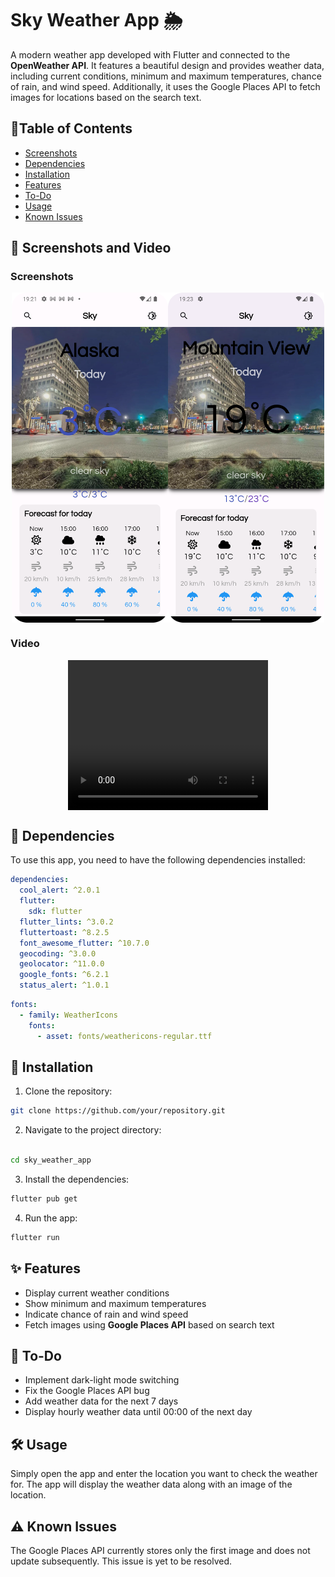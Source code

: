 # Sky Weather App 🌦️

A modern weather app developed with Flutter and connected to the **OpenWeather API**. It features a beautiful design and provides weather data, including current conditions, minimum and maximum temperatures, chance of rain, and wind speed. Additionally, it uses the Google Places API to fetch images for locations based on the search text.

## 📑Table of Contents
- [Screenshots](#-screenshots-and-video)
- [Dependencies](#-dependencies)
- [Installation](#-installation)
- [Features](#-features)
- [To-Do](#-to-do)
- [Usage](#-usage)
- [Known Issues](#-known-issues)

## 📌 Screenshots and Video

### Screenshots

<div style="display:flex; justify-content:center;">
    <img src="./screenshots/Screenshot_20240419_162147.png" alt="Alaska" width="250">
    <img src="./screenshots/Screenshot_20240419_162328.png" alt="Welcome" width="250">
</div>

### Video

<div style="display:flex; justify-content:center;">
    <video width="320" height="240" controls>
        <source src="./screenshots/Screen_recording_20240419_162111.mp4" type="video/mp4">
        Your browser does not support the video tag.
    </video>
</div>


## 🔗 Dependencies
To use this app, you need to have the following dependencies installed:

```yaml
dependencies:
  cool_alert: ^2.0.1
  flutter:
    sdk: flutter
  flutter_lints: ^3.0.2
  fluttertoast: ^8.2.5
  font_awesome_flutter: ^10.7.0
  geocoding: ^3.0.0
  geolocator: ^11.0.0
  google_fonts: ^6.2.1
  status_alert: ^1.0.1
```

```yaml
fonts:
  - family: WeatherIcons
    fonts:
      - asset: fonts/weathericons-regular.ttf
```

## 🚀 Installation

1. Clone the repository:
```bash
git clone https://github.com/your/repository.git
```
2. Navigate to the project directory:
```bash

cd sky_weather_app
```
3. Install the dependencies:
```bash
flutter pub get
```
4. Run the app:
```bash
flutter run
```

## ✨ Features
- Display current weather conditions
- Show minimum and maximum temperatures
- Indicate chance of rain and wind speed
- Fetch images using **Google Places API** based on search text

## 📝 To-Do
- Implement dark-light mode switching
- Fix the Google Places API bug
- Add weather data for the next 7 days
- Display hourly weather data until 00:00 of the next day 

## 🛠️ Usage
Simply open the app and enter the location you want to check the weather for. The app will display the weather data along with an image of the location.

## ⚠️ Known Issues
The Google Places API currently stores only the first image and does not update subsequently. This issue is yet to be resolved.
